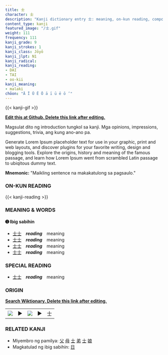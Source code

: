 ```yaml
---
title: 士
character: 士
description: "Kanji dictionary entry 士: meaning, on-kun reading, compounds, origin, related kanji"
content_type: kanji
featured_image: "/士.gif"
weight: 111
frequency: 111
kanji_grade: 9
kanji_strokes: 1
kanji_class: Jōyō
kanji_jlpt: N1
kanji_radical: 
kanji_reading: 
- DAI
- TAI
- oo-kii
kanji_meaning:
- malaki
chōon: "Ā Ī Ū Ē Ō ā ī ū ē ō ’"
---
```

[//]: # (Don't edit the line below. Kanji animated GIF code is automatically generated.)
{{< kanji-gif >}}

[//]: # (Edit below this line.)

**[Edit this at Github. Delete this link after editing.](https://github.com/tim0g/tim/tree/main/content/kanji/士/index.md)**

Magsulat dito ng introduction tungkol sa kanji. Mga opinions, impressions, suggestions, trivia, ang kung ano-ano pa.

Generate Lorem Ipsum placeholder text for use in your graphic, print and web layouts, and discover plugins for your favorite writing, design and blogging tools. Explore the origins, history and meaning of the famous passage, and learn how Lorem Ipsum went from scrambled Latin passage to ubiqitous dummy text.
 
**Mnemonic:** "Maikling sentence na makakatulong sa pagsaulo."

### ON-KUN READING

[//]: # (Don't edit the line below. ON-KUN READING code is automatically generated.)
{{< kanji-reading >}}

### MEANING & WORDS

#### ➊ **Ibig sabihin**
  - [士](../士)[士](../士)　***reading***　meaning
  - [士](../士)[士](../士)　***reading***　meaning
  - [士](../士)[士](../士)　***reading***　meaning
  - [士](../士)[士](../士)　***reading***　meaning

### SPECIAL READING
  - [士](../士)[士](../士)　***reading***　meaning

### ORIGIN

**[Search Wiktionary. Delete this link after editing.](https://wiktionary.org/wiki/士)**
<table class="kanji-table"><tr><td>
<img src="60px-士-bronze.svg.png">
</td><td>▶</td><td>
<img src="60px-士-oracle.svg.png">
</td><td>▶</td>
<td class="kanji-origin">士</td>
</tr></table>

### RELATED KANJI
- Miyembro ng pamilya: [父](../父) [母](../母) [士](../士) [弟](../弟) [士](../士) [娘](../娘)
- Magkatulad ng ibig sabihin: [日](../日)
